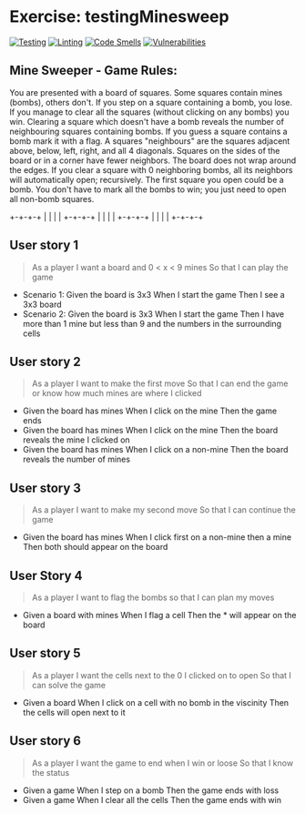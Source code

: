 # Exercise: testingMinesweep

[![Testing](https://github.com/sfruzsi/testingMinesweep/actions/workflows/test.yml/badge.svg)](https://github.com/sfruzsi/testingMinesweep/actions/workflows/test.yml) [![Linting](https://github.com/sfruzsi/testingMinesweep/actions/workflows/lint.yml/badge.svg)](https://github.com/sfruzsi/testingMinesweep/actions/workflows/lint.yml) [![Code Smells](https://sonarcloud.io/api/project_badges/measure?project=sfruzsi_testingMinesweep&metric=code_smells)](https://sonarcloud.io/summary/new_code?id=sfruzsi_testingMinesweep) [![Vulnerabilities](https://sonarcloud.io/api/project_badges/measure?project=sfruzsi_testingMinesweep&metric=vulnerabilities)](https://sonarcloud.io/summary/new_code?id=sfruzsi_testingMinesweep)

## Mine Sweeper - Game Rules:

You are presented with a board of squares. Some squares contain mines (bombs), others don't. If you step
on a square containing a bomb, you lose. If you manage to clear all the squares (without clicking on any
bombs) you win.
Clearing a square which doesn't have a bomb reveals the number of neighbouring squares containing bombs.
If you guess a square contains a bomb mark it with a flag.
A squares "neighbours" are the squares adjacent above, below, left, right, and all 4 diagonals. Squares on the
sides of the board or in a corner have fewer neighbors. The board does not wrap around the edges. If you
clear a square with 0 neighboring bombs, all its neighbors will automatically open; recursively.
The first square you open could be a bomb.
You don't have to mark all the bombs to win; you just need to open all non-bomb squares.

+-+-+-+
| | | |
+-+-+-+
| | | |
+-+-+-+
| | | |
+-+-+-+

## User story 1

> As a player I want a board and 0 < x < 9 mines So that I can play the game

- Scenario 1: Given the board is 3x3 When I start the game Then I see a 3x3 board
- Scenario 2: Given the board is 3x3 When I start the game Then I have more than 1 mine but less than 9 and the numbers in the surrounding cells

## User story 2

> As a player I want to make the first move So that I can end the game or know how much mines are where I clicked

- Given the board has mines When I click on the mine Then the game ends
- Given the board has mines When I click on the mine Then the board reveals the mine I clicked on
- Given the board has mines When I click on a non-mine Then the board reveals the number of mines

## User story 3

> As a player I want to make my second move So that I can continue the game

- Given the board has mines When I click first on a non-mine then a mine Then both should appear on the board

## User Story 4

> As a player I want to flag the bombs so that I can plan my moves

- Given a board with mines When I flag a cell Then the \* will appear on the board

## User story 5

> As a player I want the cells next to the 0 I clicked on to open So that I can solve the game

- Given a board When I click on a cell with no bomb in the viscinity Then the cells will open next to it

## User story 6

> As a player I want the game to end when I win or loose So that I know the status

- Given a game When I step on a bomb Then the game ends with loss
- Given a game When I clear all the cells Then the game ends with win
